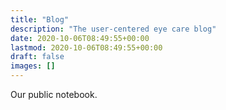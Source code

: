 ```yaml
---
title: "Blog"
description: "The user-centered eye care blog"
date: 2020-10-06T08:49:55+00:00
lastmod: 2020-10-06T08:49:55+00:00
draft: false
images: []
---
```


Our public notebook.
